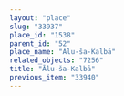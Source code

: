 ```yaml
---
layout: "place"
slug: "33937"
place_id: "1538"
parent_id: "52"
place_name: "Ālu-ša-Kalbā"
related_objects: "7256"
title: "Ālu-ša-Kalbā"
previous_item: "33940"
---
```

